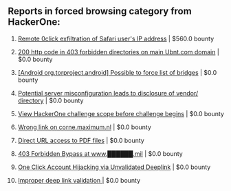 ## Reports in forced browsing category from HackerOne:

1. [Remote 0click exfiltration of Safari user's IP address](https://hackerone.com/reports/1392211) | $560.0 bounty

2. [200 http code in 403 forbidden directories on main Ubnt.com domain](https://hackerone.com/reports/220150) | $0.0 bounty

3. [[Android org.torproject.android] Possible to force list of bridges](https://hackerone.com/reports/252626) | $0.0 bounty

4. [Potential server misconfiguration leads to disclosure of vendor/ directory](https://hackerone.com/reports/271391) | $0.0 bounty

5. [View HackerOne challenge scope before challenge begins](https://hackerone.com/reports/565736) | $0.0 bounty

6. [Wrong link on corne.maximum.nl](https://hackerone.com/reports/643446) | $0.0 bounty

7. [Direct URL access to PDF files](https://hackerone.com/reports/263780) | $0.0 bounty

8. [403 Forbidden Bypass at www.██████.mil](https://hackerone.com/reports/991717) | $0.0 bounty

9. [One Click Account Hijacking via Unvalidated Deeplink](https://hackerone.com/reports/1500614) | $0.0 bounty

10. [Improper deep link validation ](https://hackerone.com/reports/1087744) | $0.0 bounty

